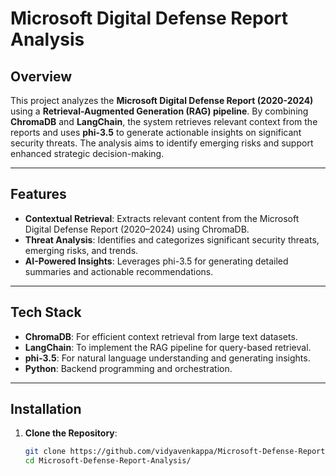 # Microsoft Digital Defense Report Analysis

## Overview
This project analyzes the **Microsoft Digital Defense Report (2020-2024)** using a **Retrieval-Augmented Generation (RAG) pipeline**. By combining **ChromaDB** and **LangChain**, the system retrieves relevant context from the reports and uses **phi-3.5** to generate actionable insights on significant security threats. The analysis aims to identify emerging risks and support enhanced strategic decision-making.

---

## Features
- **Contextual Retrieval**: Extracts relevant content from the Microsoft Digital Defense Report (2020–2024) using ChromaDB.
- **Threat Analysis**: Identifies and categorizes significant security threats, emerging risks, and trends.
- **AI-Powered Insights**: Leverages phi-3.5 for generating detailed summaries and actionable recommendations.

---

## Tech Stack
- **ChromaDB**: For efficient context retrieval from large text datasets.
- **LangChain**: To implement the RAG pipeline for query-based retrieval.
- **phi-3.5**: For natural language understanding and generating insights.
- **Python**: Backend programming and orchestration.

---

## Installation
1. **Clone the Repository**:
   ```bash
   git clone https://github.com/vidyavenkappa/Microsoft-Defense-Report-Analysis.git
   cd Microsoft-Defense-Report-Analysis/
